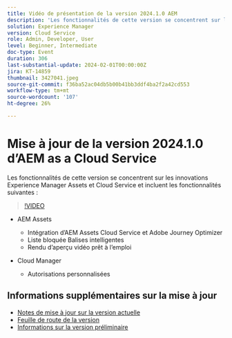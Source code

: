 ```yaml
---
title: Vidéo de présentation de la version 2024.1.0 AEM
description: 'Les fonctionnalités de cette version se concentrent sur les innovations Experience Manager Assets et Cloud Service et incluent les fonctionnalités suivantes : AEM Assets : AEM Assets Cloud Service & Adobe Journey Optimizer Integration Smart Tags Liste bloquée OOTB Video preview renditionCloud Manager : autorisations personnalisées'
solution: Experience Manager
version: Cloud Service
role: Admin, Developer, User
level: Beginner, Intermediate
doc-type: Event
duration: 306
last-substantial-update: 2024-02-01T00:00:00Z
jira: KT-14859
thumbnail: 3427041.jpeg
source-git-commit: f36ba52ac04db5b00b41bb3ddf4ba2f2a42cd553
workflow-type: tm+mt
source-wordcount: '107'
ht-degree: 26%

---
```



# Mise à jour de la version 2024.1.0 d’AEM as a Cloud Service

Les fonctionnalités de cette version se concentrent sur les innovations Experience Manager Assets et Cloud Service et incluent les fonctionnalités suivantes :

>[!VIDEO](https://video.tv.adobe.com/v/3427041/?learn=on)

* AEM Assets
   * Intégration d’AEM Assets Cloud Service et Adobe Journey Optimizer
   * Liste bloquée Balises intelligentes
   * Rendu d’aperçu vidéo prêt à l’emploi

* Cloud Manager
   * Autorisations personnalisées

<!--
Have questions about the release?  Discuss the release in [Experience League Communities](https://adobe.ly/3RPNYZF) -->

## Informations supplémentaires sur la mise à jour

* [Notes de mise à jour sur la version actuelle](https://experienceleague.adobe.com/docs/experience-manager-cloud-service/content/release-notes/home.html?lang=fr)
* [Feuille de route de la version](https://experienceleague.adobe.com/docs/experience-manager-release-information/aem-release-updates/update-releases-roadmap.html?lang=fr)
* [Informations sur la version préliminaire](https://experienceleague.adobe.com/docs/experience-manager-cloud-service/content/release-notes/prerelease.html?lang=fr)